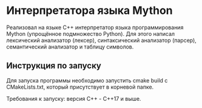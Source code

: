 Интерпретатора языка Mython
=
Реализовал на языке C++ интерпретатор языка программирования Mython (упрощённое подмножество Python). Для этого написал лексический анализатор (лексер), синтаксический анализатор (парсер), семантический анализатор и таблицу символов.

Инструкция по запуску
-
Для запуска программы необходимо запустить cmake build c CMakeLists.txt, который присутствует в корневой папке.

Требования к запуску: версия С++ - C++17 и выше.
